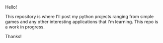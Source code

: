 Hello!

This repository is where I'll post my python projects ranging from simple games and any other interesting applications that I'm learning. This repo is a work in progress.

Thanks!

